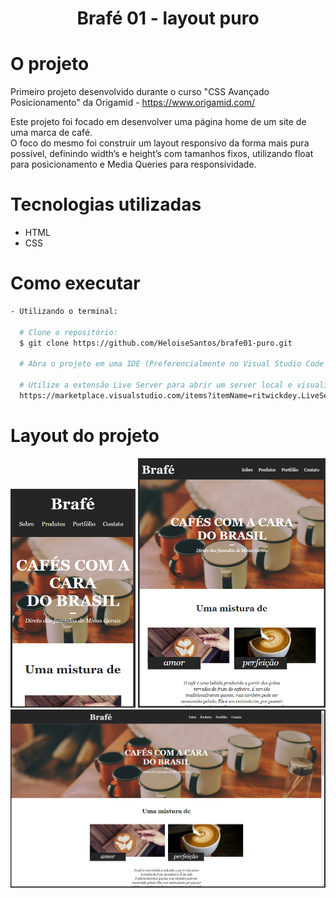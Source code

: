 <h1 align="center">Brafé 01 - layout puro</h1>

# O projeto
Primeiro projeto desenvolvido durante o curso "CSS Avançado Posicionamento" da Origamid - https://www.origamid.com/ <br/>

Este projeto foi focado em desenvolver uma página home de um site de uma marca de café.<br/> 
O foco do mesmo foi construir um layout responsivo da forma mais pura possível, definindo width’s e height’s com tamanhos fixos, utilizando float para posicionamento e Media Queries para responsividade.

# Tecnologias utilizadas
- HTML
- CSS

# Como executar
```bash
- Utilizando o terminal:

  # Clone o repositório: 
  $ git clone https://github.com/HeloiseSantos/brafe01-puro.git

  # Abra o projeto em uma IDE (Preferencialmente no Visual Studio Code para utilizar a extensão abaixo)
  
  # Utilize a extensão Live Server para abrir um server local e visualizar a tela do projeto
  https://marketplace.visualstudio.com/items?itemName=ritwickdey.LiveServer
```

# Layout do projeto
<div align="center">
    <img src="readme/brafe01-smartphone.png" alt="Site brafé smartphone" width="200px"/>
    <img src="readme/brafe01-tablet.png" alt="Site brafé tablet" width="300px"/>
    <img src="readme/brafe01-desktop.png" alt="Site brafé desktop" width="800px"/>
</div>
